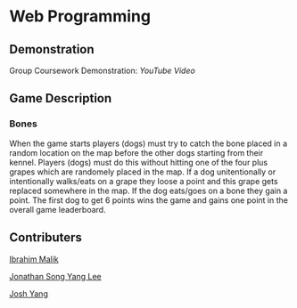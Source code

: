 # Web Programming 

## Demonstration

Group Coursework Demonstration: *YouTube Video*

## Game Description

### Bones

When the game starts players (dogs) must try to catch the bone placed in a random location on the map before the other dogs starting from their kennel. Players (dogs) must do this without hitting one of the four plus grapes which are randomely placed in the map. If a dog unitentionally or intentionally walks/eats on a grape they loose a point and this grape gets replaced somewhere in the map. If the dog eats/goes on a bone they gain a point. The first dog to get 6 points wins the game and gains one point in the overall game leaderboard.

## Contributers

[Ibrahim Malik](https://github.com/im91-ai)

[Jonathan Song Yang Lee](https://github.com/jonleesy)

[Josh Yang](https://github.com/JoshYang1)
